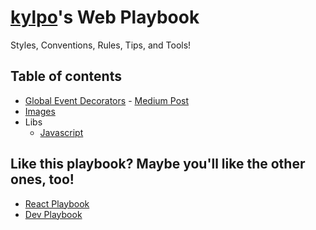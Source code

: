# [kylpo](https://twitter.com/kylpo)'s Web Playbook
Styles, Conventions, Rules, Tips, and Tools!

## Table of contents
- [Global Event Decorators](https://github.com/kylpo/web-playbook/blob/master/Global-Event-Decorators.md) - [Medium Post](https://medium.com/@kylpo/global-event-decorators-dbb30d0920bc)
- [Images](https://github.com/kylpo/web-playbook/blob/master/Images.md)
- Libs
  - [Javascript](https://github.com/kylpo/web-playbook/blob/master/libs/js.md)

## Like this playbook? Maybe you'll like the other ones, too!
- [React Playbook](https://github.com/kylpo/react-playbook)
- [Dev Playbook](https://github.com/kylpo/dev-playbook)